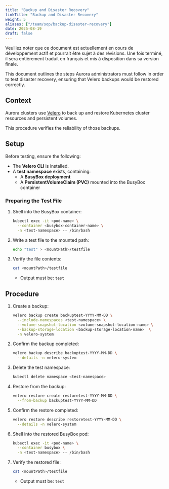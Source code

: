 ```yaml
---
title: "Backup and Disaster Recovery"
linkTitle: "Backup and Disaster Recovery"
weight: 5
aliases: ["/team/sop/backup-disaster-recovery"]
date: 2025-08-19
draft: false
---
```


<gcds-alert alert-role="danger" container="full" heading="Avis de traduction" hide-close-btn="true" hide-role-icon="false" is-fixed="false" class="hydrated mb-400">
<gcds-text>Veuillez noter que ce document est actuellement en cours de développement actif et pourrait être sujet à des révisions. Une fois terminé, il sera entièrement traduit en français et mis à disposition dans sa version finale.</gcds-text>
</gcds-alert>

This document outlines the steps Aurora administrators must follow in order to test disaster recovery, ensuring that Velero backups would be restored correctly.

## Context

Aurora clusters use [Velero](https://velero.io) to back up and restore Kubernetes cluster resources and persistent volumes.

This procedure verifies the reliability of those backups.

## Setup

Before testing, ensure the following:

- The **Velero CLI** is installed.
- A **test namespace** exists, containing:
  - A **BusyBox deployment**
  - A **PersistentVolumeClaim (PVC)** mounted into the BusyBox container

### Preparing the Test File

1. Shell into the BusyBox container:

   ```bash
   kubectl exec -it <pod-name> \
     --container <busybox-container-name> \
     -n <test-namespace> -- /bin/bash
   ```

2. Write a test file to the mounted path:

   ```bash
   echo "test" > <mountPath>/testfile
   ```

3. Verify the file contents:

   ```bash
   cat <mountPath>/testfile
   ```

   - Output must be: `test`

## Procedure

1. Create a backup:

   ```sh
   velero backup create backuptest-YYYY-MM-DD \
     --include-namespaces <test-namespace> \
     --volume-snapshot-location <volume-snapshot-location-name> \
     --backup-storage-location <backup-storage-location-name>  \
     -n velero-system
   ```

2. Confirm the backup completed:

   ```sh
   velero backup describe backuptest-YYYY-MM-DD \
     --details -n velero-system
   ```

3. Delete the test namespace:

   ```sh
   kubectl delete namespace <test-namespace>
   ```

4. Restore from the backup:

   ```sh
   velero restore create restoretest-YYYY-MM-DD \
     --from-backup backuptest-YYYY-MM-DD
   ```

5. Confirm the restore completed:

   ```sh
   velero restore describe restoretest-YYYY-MM-DD \
     --details -n velero-system
   ```

6. Shell into the restored BusyBox pod:

   ```sh
   kubectl exec -it <pod-name> \
     --container busybox \
     -n <test-namespace> -- /bin/bash
   ```

7. Verify the restored file:

   ```sh
   cat <mountPath>/testfile
   ```

   - Output must be: `test`
